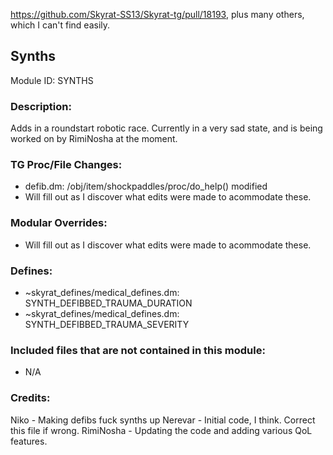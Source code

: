 https://github.com/Skyrat-SS13/Skyrat-tg/pull/18193, plus many others, which I can't find easily.

## Synths

Module ID: SYNTHS

### Description:

Adds in a roundstart robotic race. Currently in a very sad state, and is being worked on by RimiNosha at the moment.

### TG Proc/File Changes:

- defib.dm: /obj/item/shockpaddles/proc/do_help() modified
- Will fill out as I discover what edits were made to acommodate these.

### Modular Overrides:

- Will fill out as I discover what edits were made to acommodate these.

### Defines:

- ~skyrat_defines/medical_defines.dm: SYNTH_DEFIBBED_TRAUMA_DURATION
- ~skyrat_defines/medical_defines.dm: SYNTH_DEFIBBED_TRAUMA_SEVERITY

### Included files that are not contained in this module:

- N/A

### Credits:
Niko - Making defibs fuck synths up
Nerevar - Initial code, I think. Correct this file if wrong.
RimiNosha - Updating the code and adding various QoL features.
